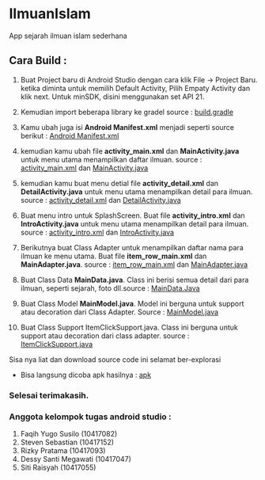# IlmuanIslam
App sejarah ilmuan islam sederhana

## Cara Build :
1. Buat Project baru di Android Studio dengan cara klik File -> Project Baru.
ketika diminta untuk memilih Default Activity, Pilih Empaty Activity dan klik next.
Untuk minSDK, disini menggunakan set API 21.

2. Kemudian import beberapa library ke gradel source : [build.gradle](https://github.com/Faqihyugos/IlmuanIslam/blob/master/app/build.gradle)

3. Kamu ubah juga isi  **Android Manifest.xml** menjadi seperti source berikut : [Android Manifest.xml](https://github.com/Faqihyugos/IlmuanIslam/blob/master/app/src/main/AndroidManifest.xml)

4. kemudian kamu ubah file **activity_main.xml** dan **MainActivity.java** untuk menu utama menampilkan daftar ilmuan. source : [activity_main.xml](https://github.com/Faqihyugos/IlmuanIslam/blob/master/app/src/main/res/layout/activity_main.xml) dan [MainActivity.java](https://github.com/Faqihyugos/IlmuanIslam/blob/master/app/src/main/java/com/faqih/ilmuanislam/activities/MainActivity.java)

5. kemudian kamu buat menu detial file **activity_detail.xml** dan **DetailActivity.java** untuk menu utama menampilkan detail para ilmuan. source : [activity_detail.xml](https://github.com/Faqihyugos/IlmuanIslam/blob/master/app/src/main/res/layout/activity_detail.xml) dan [DetailActivity.java](https://github.com/Faqihyugos/IlmuanIslam/blob/master/app/src/main/java/com/faqih/ilmuanislam/activities/DetailActivity.java)

6. Buat menu intro untuk SplashScreen. Buat file **activity_intro.xml** dan **IntroActivity.java** untuk menu utama menampilkan detail para ilmuan. source : [activity_intro.xml](https://github.com/Faqihyugos/IlmuanIslam/blob/master/app/src/main/res/layout/activity_intro.xml) dan [IntroActivity.java](https://github.com/Faqihyugos/IlmuanIslam/blob/master/app/src/main/java/com/faqih/ilmuanislam/activities/IntroActivity.java)

7. Berikutnya buat Class Adapter untuk menampilkan daftar nama para ilmuan ke menu utama. Buat file **item_row_main.xml** dan **MainAdapter.java**. source : [item_row_main.xml](https://github.com/Faqihyugos/IlmuanIslam/blob/master/app/src/main/res/layout/item_row_main.xml) dan [MainAdapter.java](https://github.com/Faqihyugos/IlmuanIslam/blob/master/app/src/main/java/com/faqih/ilmuanislam/adapter/MainAdapter.java)

8. Buat Class Data **MainData.java**. Class ini berisi semua detail dari para ilmuan, seperti sejarah, foto dll.source : [MainData.Java](https://github.com/Faqihyugos/IlmuanIslam/blob/master/app/src/main/java/com/faqih/ilmuanislam/data/MainData.java) 

9. Buat Class Model **MainModel.java**. Model ini berguna untuk support atau decoration dari Class Adapter. Source : [MainModel.java](https://github.com/Faqihyugos/IlmuanIslam/blob/master/app/src/main/java/com/faqih/ilmuanislam/model/MainModel.java)

10. Buat Class Support ItemClickSupport.java. Class ini berguna untuk support atau decoration dari class adapter. source : [ItemClickSupport.java](https://github.com/Faqihyugos/IlmuanIslam/blob/master/app/src/main/java/com/faqih/ilmuanislam/support/ItemClickSupport.java)

Sisa nya liat dan download source code ini selamat ber-explorasi

* Bisa langsung dicoba apk hasilnya : [apk](https://github.com/Faqihyugos/IlmuanIslam/tree/master/outputs/apk/debug)

### Selesai terimakasih.
### Anggota kelompok tugas android studio : 
1. Faqih Yugo Susilo (10417082)
2. Steven Sebastian (10417152)
3. Rizky Pratama (10417093)
4. Dessy Santi Megawati (10417047)
5. Siti Raisyah (10417055)
